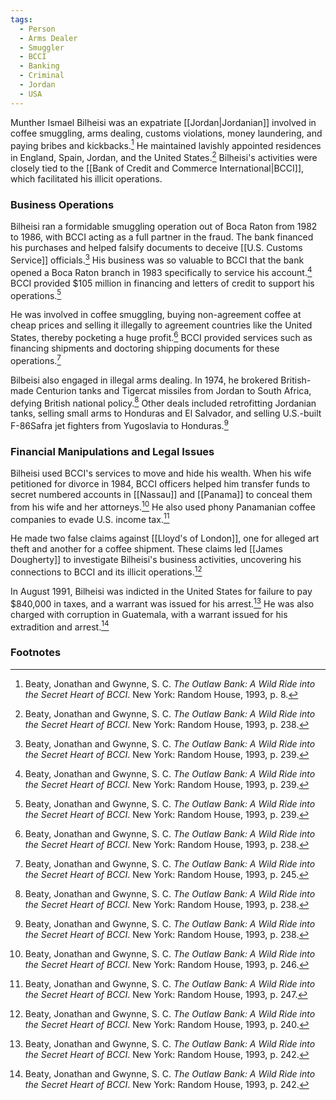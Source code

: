 ```yaml
---
tags:
  - Person
  - Arms Dealer
  - Smuggler
  - BCCI
  - Banking
  - Criminal
  - Jordan
  - USA
---
```

Munther Ismael Bilheisi was an expatriate [[Jordan|Jordanian]] involved in coffee smuggling, arms dealing, customs violations, money laundering, and paying bribes and kickbacks.[^1] He maintained lavishly appointed residences in England, Spain, Jordan, and the United States.[^2] Bilheisi's activities were closely tied to the [[Bank of Credit and Commerce International|BCCI]], which facilitated his illicit operations.

### Business Operations

Bilheisi ran a formidable smuggling operation out of Boca Raton from 1982 to 1986, with BCCI acting as a full partner in the fraud. The bank financed his purchases and helped falsify documents to deceive [[U.S. Customs Service]] officials.[^3] His business was so valuable to BCCI that the bank opened a Boca Raton branch in 1983 specifically to service his account.[^4] BCCI provided $105 million in financing and letters of credit to support his operations.[^5]

He was involved in coffee smuggling, buying non-agreement coffee at cheap prices and selling it illegally to agreement countries like the United States, thereby pocketing a huge profit.[^6] BCCI provided services such as financing shipments and doctoring shipping documents for these operations.[^7]

Bilbeisi also engaged in illegal arms dealing. In 1974, he brokered British-made Centurion tanks and Tigercat missiles from Jordan to South Africa, defying British national policy.[^8] Other deals included retrofitting Jordanian tanks, selling small arms to Honduras and El Salvador, and selling U.S.-built F-86Safra jet fighters from Yugoslavia to Honduras.[^9]

### Financial Manipulations and Legal Issues

Bilheisi used BCCI's services to move and hide his wealth. When his wife petitioned for divorce in 1984, BCCI officers helped him transfer funds to secret numbered accounts in [[Nassau]] and [[Panama]] to conceal them from his wife and her attorneys.[^10] He also used phony Panamanian coffee companies to evade U.S. income tax.[^11]

He made two false claims against [[Lloyd's of London]], one for alleged art theft and another for a coffee shipment. These claims led [[James Dougherty]] to investigate Bilheisi's business activities, uncovering his connections to BCCI and its illicit operations.[^12]

In August 1991, Bilheisi was indicted in the United States for failure to pay $840,000 in taxes, and a warrant was issued for his arrest.[^13] He was also charged with corruption in Guatemala, with a warrant issued for his extradition and arrest.[^14]

### Footnotes

[^1]: Beaty, Jonathan and Gwynne, S. C. *The Outlaw Bank: A Wild Ride into the Secret Heart of BCCI*. New York: Random House, 1993, p. 8.
[^2]: Beaty, Jonathan and Gwynne, S. C. *The Outlaw Bank: A Wild Ride into the Secret Heart of BCCI*. New York: Random House, 1993, p. 238.
[^3]: Beaty, Jonathan and Gwynne, S. C. *The Outlaw Bank: A Wild Ride into the Secret Heart of BCCI*. New York: Random House, 1993, p. 239.
[^4]: Beaty, Jonathan and Gwynne, S. C. *The Outlaw Bank: A Wild Ride into the Secret Heart of BCCI*. New York: Random House, 1993, p. 239.
[^5]: Beaty, Jonathan and Gwynne, S. C. *The Outlaw Bank: A Wild Ride into the Secret Heart of BCCI*. New York: Random House, 1993, p. 239.
[^6]: Beaty, Jonathan and Gwynne, S. C. *The Outlaw Bank: A Wild Ride into the Secret Heart of BCCI*. New York: Random House, 1993, p. 238.
[^7]: Beaty, Jonathan and Gwynne, S. C. *The Outlaw Bank: A Wild Ride into the Secret Heart of BCCI*. New York: Random House, 1993, p. 245.
[^8]: Beaty, Jonathan and Gwynne, S. C. *The Outlaw Bank: A Wild Ride into the Secret Heart of BCCI*. New York: Random House, 1993, p. 238.
[^9]: Beaty, Jonathan and Gwynne, S. C. *The Outlaw Bank: A Wild Ride into the Secret Heart of BCCI*. New York: Random House, 1993, p. 238.
[^10]: Beaty, Jonathan and Gwynne, S. C. *The Outlaw Bank: A Wild Ride into the Secret Heart of BCCI*. New York: Random House, 1993, p. 246.
[^11]: Beaty, Jonathan and Gwynne, S. C. *The Outlaw Bank: A Wild Ride into the Secret Heart of BCCI*. New York: Random House, 1993, p. 247.
[^12]: Beaty, Jonathan and Gwynne, S. C. *The Outlaw Bank: A Wild Ride into the Secret Heart of BCCI*. New York: Random House, 1993, p. 240.
[^13]: Beaty, Jonathan and Gwynne, S. C. *The Outlaw Bank: A Wild Ride into the Secret Heart of BCCI*. New York: Random House, 1993, p. 242.
[^14]: Beaty, Jonathan and Gwynne, S. C. *The Outlaw Bank: A Wild Ride into the Secret Heart of BCCI*. New York: Random House, 1993, p. 242.